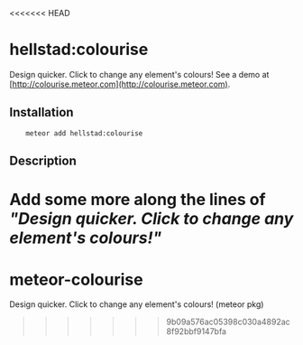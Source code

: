 <<<<<<< HEAD
# hellstad:colourise

Design quicker. Click to change any element's colours! See a demo at [http://colourise.meteor.com](http://colourise.meteor.com).

## Installation

```
    meteor add hellstad:colourise
```

## Description

Add some more along the lines of *"Design quicker. Click to change any element's colours!"*
=======
# meteor-colourise
Design quicker. Click to change any element's colours! (meteor pkg)
>>>>>>> 9b09a576ac05398c030a4892ac8f92bbf9147bfa
